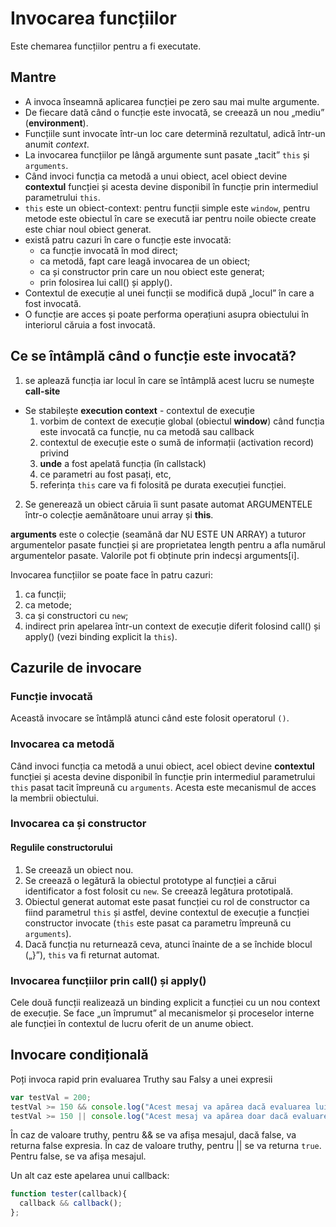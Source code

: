 # Invocarea funcțiilor

Este chemarea funcțiilor pentru a fi executate.

## Mantre

- A invoca înseamnă aplicarea funcției pe zero sau mai multe argumente.
- De fiecare dată când o funcție este invocată, se creează un nou „mediu” (**environment**).
- Funcțiile sunt invocate într-un loc care determină rezultatul, adică într-un anumit *context*.
- La invocarea funcțiilor pe lângă argumente sunt pasate „tacit” `this` și `arguments`.
- Când invoci funcția ca metodă a unui obiect, acel obiect devine **contextul** funcției și acesta devine disponibil în funcție prin intermediul parametrului `this`.
- `this` este un obiect-context: pentru funcții simple este `window`, pentru metode este obiectul în care se execută iar pentru noile obiecte create este chiar noul obiect generat.
- există patru cazuri în care o funcție este invocată:
  - ca funcție invocată în mod direct;
  - ca metodă, fapt care leagă invocarea de un obiect;
  - ca și constructor prin care un nou obiect este generat;
  - prin folosirea lui call() și apply().
- Contextul de execuție al unei funcții se modifică după „locul” în care a fost invocată.
- O funcție are acces și poate performa operațiuni asupra obiectului în interiorul căruia a fost invocată.


## Ce se întâmplă când o funcție este invocată?

1. se aplează funcția iar locul în care se întâmplă acest lucru se numește **call-site**
- Se stabilește **execution context** - contextul de execuție
  1. vorbim de context de execuție global (obiectul **window**) când funcția este invocată ca funcție, nu ca metodă sau callback
  2. contextul de execuție este o sumă de informații (activation record) privind
    1. **unde** a fost apelată funcția (în callstack)
    2. ce parametri au fost pasați, etc,
    3. referința `this` care va fi folosită pe durata execuției funcției.

2. Se generează un obiect căruia îi sunt pasate automat ARGUMENTELE într-o colecție aemănătoare unui array și **this**.

**arguments** este o colecție (seamănă dar NU ESTE UN ARRAY) a tuturor argumentelor pasate funcției și are proprietatea length pentru a afla numărul argumentelor pasate. Valorile pot fi obținute prin indecși arguments[i].

Invocarea funcțiilor se poate face în patru cazuri:

1. ca funcții;
2. ca metode;
3. ca și constructori cu `new`;
4. indirect prin apelarea într-un context de execuție diferit folosind call() și apply() (vezi binding explicit la `this`).

## Cazurile de invocare
### Funcție invocată

Această invocare se întâmplă atunci când este folosit operatorul `()`.

### Invocarea ca metodă

Când invoci funcția ca metodă a unui obiect, acel obiect devine **contextul** funcției și acesta devine disponibil în funcție prin intermediul parametrului `this` pasat tacit împreună cu `arguments`. Acesta este mecanismul de acces la membrii obiectului.

### Invocarea ca și constructor

#### Regulile constructorului

1. Se creează un obiect nou.
2. Se creează o legătură la obiectul prototype al funcției a cărui identificator a fost folosit cu ```new```. Se creează legătura prototipală.
3. Obiectul generat automat este pasat funcției cu rol de constructor ca fiind parametrul `this` și astfel, devine contextul de execuție a funcției constructor invocate (`this` este pasat ca parametru împreună cu `arguments`).
4. Dacă funcția nu returnează ceva, atunci înainte de a se închide blocul („}”), ```this``` va fi returnat automat.

### Invocarea funcțiilor prin call() și apply()

Cele două funcții realizează un binding explicit a funcției cu un nou context de execuție. Se face „un împrumut” al mecanismelor și proceselor interne ale funcției în contextul de lucru oferit de un anume obiect.

## Invocare condițională

Poți invoca rapid prin evaluarea Truthy sau Falsy a unei expresii

```js
var testVal = 200;
testVal >= 150 && console.log("Acest mesaj va apărea dacă evaluarea lui testVal este truthy");            // Acest mesaj va apărea dacă evaluarea lui testVal este truthy
testVal >= 150 || console.log("Acest mesaj va apărea doar dacă evaluarea din left-hand-side este true");  // true
```

În caz de valoare truthy, pentru && se va afișa mesajul, dacă false, va returna false expresia.
În caz de valoare truthy, pentru || se va returna `true`. Pentru false, se va afișa mesajul.

Un alt caz este apelarea unui callback:

```js
function tester(callback){
  callback && callback();
};
```
